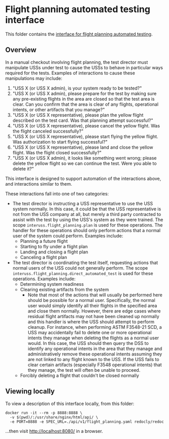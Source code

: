 # Flight planning automated testing interface

This folder contains the [interface for flight planning automated testing](v1/flight_planning.yaml).

## Overview

In a manual checkout involving flight planning, the test director must manipulate USSs under test to cause the USSs to behave in particular ways required for the tests.  Examples of interactions to cause these manipulations may include:

1. "USS X (or USS X admin), is your system ready to be tested?"
2. "USS X (or USS X admin), please prepare for the test by making sure any pre-existing flights in the area are closed so that the test area is clear.  Can you confirm that the area is clear of any flights, operational intents, or other artifacts that you manage?"
3. "USS X (or USS X representative), please plan the yellow flight described on the test card.  Was that planning attempt successful?"
4. "USS X (or USS X representative), please cancel the yellow flight.  Was the flight canceled successfully?"
5. "USS X (or USS X representative), please start flying the yellow flight.  Was authorization to start flying successful?"
6. "USS X (or USS X representative), please land and close the yellow flight.  Was the flight closed successfully?"
7. "USS X (or USS X admin), it looks like something went wrong; please delete the yellow flight so we can continue the test.  Were you able to delete it?"

This interface is designed to support automation of the interactions above, and interactions similar to them.

These interactions fall into one of two categories:

* The test director is instructing a USS representative to use the USS system normally.  In this case, it could be that the USS representative is not from the USS company at all, but merely a third party contracted to assist with the test by using the USS's system as they were trained.  The scope `interuss.flight_planning.plan` is used for these operations.  The handler for these operations should only perform actions that a normal user of the system could perform.  Examples include:
    * Planning a future flight
    * Starting to fly under a flight plan
    * Landing and closing a flight plan
    * Canceling a flight plan
* The test director is coordinating the test itself, requesting actions that normal users of the USS could not generally perform.  The scope `interuss.flight_planning.direct_automated_test` is used for these operations.  Examples include:
    * Determining system readiness
    * Clearing existing artifacts from the system
        * Note that most of the actions that will usually be performed here should be possible for a normal user.  Specifically, the normal user would simply identify all their flights in the specified area and close them normally.  However, there are edge cases where residual flight artifacts may not have been cleaned up normally and this handler is where the USS should attempt to perform cleanup.  For instance, when performing ASTM F3548-21 SCD, a USS may accidentally fail to delete one or more operational intents they manage when deleting the flights as a normal user would.  In this case, the USS should then query the DSS to identify any operational intents in the area that they manage and administratively remove these operational intents assuming they are not linked to any flight known to the USS.  If the USS fails to clear certain artifacts (especially F3548 operational intents) that they manage, the test will often be unable to proceed.
    * Forcibly deleting a flight that couldn't be closed normally

## Viewing locally
To view a description of this interface locally, from this folder:

```shell script
docker run -it --rm -p 8888:8888 \
  -v $(pwd)/:/usr/share/nginx/html/api/ \
  -e PORT=8888 -e SPEC_URL=./api/v1/flight_planning.yaml redocly/redoc
```

...then visit [http://localhost:8080/](http://localhost:8888/) in a browser.
